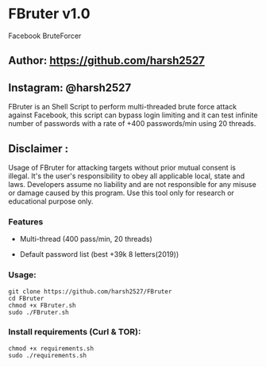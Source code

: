# FBruter v1.0
Facebook BruteForcer

## Author: https://github.com/harsh2527

## Instagram: @harsh2527

FBruter is an Shell Script to perform multi-threaded brute force attack against Facebook, this script can bypass login limiting and it can test infinite number of passwords with a rate of +400 passwords/min using 20 threads.

## Disclaimer :

Usage of FBruter for attacking targets without prior mutual consent is illegal. It's the user's responsibility to obey all applicable local, state and laws. Developers assume no liability and are not responsible for any misuse or damage caused by this program. Use this tool only for research or educational purpose only.



### Features
- Multi-thread (400 pass/min, 20 threads)

- Default password list (best +39k 8 letters(2019))


### Usage:
```
git clone https://github.com/harsh2527/FBruter
cd FBruter
chmod +x FBruter.sh
sudo ./FBruter.sh
```

### Install requirements (Curl & TOR):

```
chmod +x requirements.sh
sudo ./requirements.sh
```
